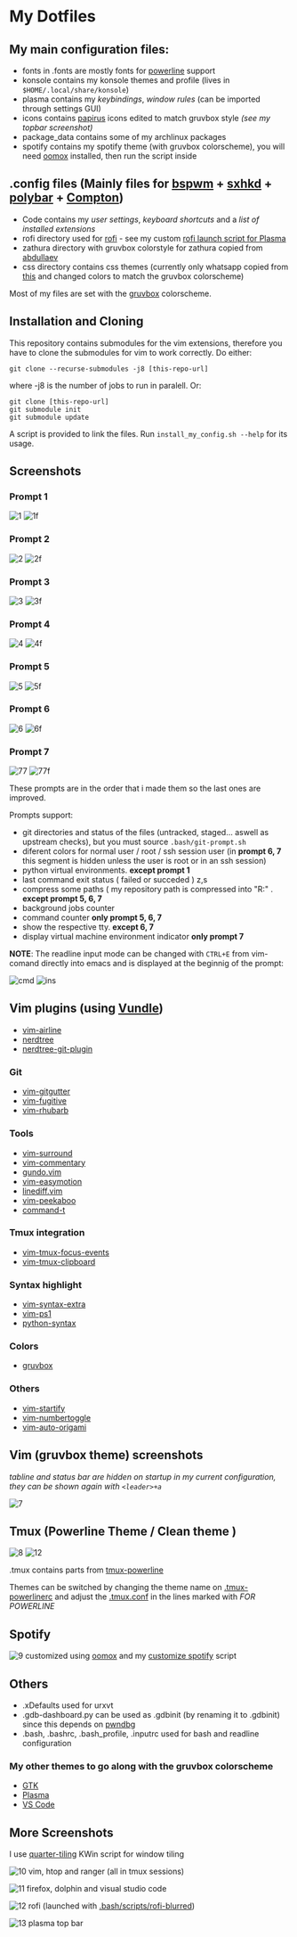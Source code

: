 # My Dotfiles

## My main configuration files:

- fonts in .fonts are mostly fonts for [powerline](https://github.com/powerline/fonts) support
- konsole contains my konsole themes and profile (lives in `$HOME/.local/share/konsole`)
- plasma contains my _keybindings_, _window rules_ (can be imported through settings GUI)
- icons contains [papirus](https://github.com/PapirusDevelopmentTeam/papirus-icon-theme) icons edited to match gruvbox style _(see my topbar screenshot)_
- package_data contains some of my archlinux packages
- spotify contains my spotify theme (with gruvbox colorscheme), you will need [oomox](https://github.com/actionless/oomox) installed, then run the script inside

## .config files (Mainly files for [bspwm](https://github.com/baskerville/bspwm) + [sxhkd](https://github.com/baskerville/sxhkd) + [polybar](https://github.com/jaagr/polybar) + [Compton](https://github.com/chjj/compton))
- Code contains my _user settings_, _keyboard shortcuts_ and a _list of installed extensions_
- rofi directory used for [rofi](https://github.com/DaveDavenport/rofi) - see my custom [rofi launch script for Plasma](.bash/scripts/rofi-blurred)
- zathura directory with gruvbox colorstyle for zathura copied from [abdullaev](https://github.com/abdullaev/dotfiles/blob/master/.config/zathura/zathurarc)
- css directory contains css themes (currently only whatsapp copied from [this](https://userstyles.org/styles/142096/dark-whatsapp-theme-by-mew) and changed colors to match the gruvbox colorscheme)

Most of my files are set with the [gruvbox](https://github.com/morhetz/gruvbox) colorscheme.

## Installation and Cloning

This repository contains submodules for the vim extensions, therefore you have to clone the submodules for vim to work correctly. Do either:

`git clone --recurse-submodules -j8 [this-repo-url]`

where -j8 is the number of jobs to run in paralell. Or:

```
git clone [this-repo-url]
git submodule init
git submodule update
```

A script is provided to link the files. Run `install_my_config.sh --help` for its usage.


## Screenshots

### Prompt 1

![1](screenshots/1_normal.png)
![1f](screenshots/1_full.png)

### Prompt 2

![2](screenshots/2_normal.png)
![2f](screenshots/2_full.png)

### Prompt 3

![3](screenshots/3_normal.png)
![3f](screenshots/3_full.png)

### Prompt 4

![4](screenshots/4_normal.png)
![4f](screenshots/4_full.png)

### Prompt 5

![5](screenshots/5_normal.png)
![5f](screenshots/5_full.png)

### Prompt 6

![6](screenshots/6_normal.png)
![6f](screenshots/6_full.png)

### Prompt 7

![77](screenshots/7_normal.png)
![77f](screenshots/7_full.png)

These prompts are in the order that i made them so the last ones are improved.

Prompts support:

- git directories and status of the files (untracked, staged... aswell as upstream checks), but you must source `.bash/git-prompt.sh`
- diferent colors for normal user / root / ssh session user (in **prompt 6, 7** this segment is hidden unless the user is root or in an ssh session)
- python virtual environments. **except prompt 1**
- last command exit status ( failed or succeded )
z,s
- compress some paths ( my repository path is compressed into "R:" . **except prompt 5, 6, 7**
- background jobs counter
- command counter **only prompt 5, 6, 7**
- show the respective tty. **except 6, 7**
- display virtual machine environment indicator **only prompt 7**

**NOTE**: The readline input mode can be changed with `CTRL+E` from vim-comand directly into emacs and is displayed at the beginnig of the prompt:

![cmd](screenshots/input_mode1.png) ![ins](screenshots/input_mode2.png)

## Vim plugins (using [Vundle](https://github.com/VundleVim/Vundle.vim))

 -  [vim-airline](https://github.com/vim-airline/vim-airline)
 -  [nerdtree](https://github.com/scrooloose/nerdtree)
 -  [nerdtree-git-plugin](https://github.com/Xuyuanp/nerdtree-git-plugin)

### Git
 -  [vim-gitgutter](https://github.com/airblade/vim-gitgutter)
 -  [vim-fugitive](https://github.com/tpope/vim-fugitive)
 -  [vim-rhubarb](https://github.com/tpope/vim-rhubarb)

### Tools
 -  [vim-surround](https://github.com/tpope/vim-surround)
 -  [vim-commentary](https://github.com/tpope/vim-commentary)
 -  [gundo.vim](https://github.com/sjl/gundo.vim)
 -  [vim-easymotion](https://github.com/easymotion/vim-easymotion)
 -  [linediff.vim](https://github.com/AndrewRadev/linediff.vim)
 -  [vim-peekaboo](https://github.com/junegunn/vim-peekaboo)
 -  [command-t](https://github.com/wincent/command-t)

### Tmux integration
 -  [vim-tmux-focus-events](https://github.com/tmux-plugins/vim-tmux-focus-events)
 -  [vim-tmux-clipboard](https://github.com/roxma/vim-tmux-clipboard)

### Syntax highlight
 -  [vim-syntax-extra](https://github.com/justinmk/vim-syntax-extra)
 -  [vim-ps1](https://github.com/PProvost/vim-ps1)
 -  [python-syntax](https://github.com/vim-python/python-syntax)

### Colors
 -  [gruvbox](https://github.com/morhetz/gruvbox)

### Others
 -  [vim-startify](https://github.com/mhinz/vim-startify)
 -  [vim-numbertoggle](https://github.com/jeffkreeftmeijer/vim-numbertoggle)
 -  [vim-auto-origami](https://github.com/benknoble/vim-auto-origami)

## Vim (gruvbox theme) screenshots

_tabline and status bar are hidden on startup in my current configuration, they can be shown again with `<leader>+a`_

![7](screenshots/vim.png)

## Tmux (Powerline Theme / Clean theme )
![8](screenshots/tmux.png)
![12](screenshots/tmux2.png)

.tmux contains parts from [tmux-powerline](https://github.com/erikw/tmux-powerline)

Themes can be switched by changing the theme name on [.tmux-powerlinerc](.tmux-powerlinerc) and adjust the [.tmux.conf](.tmux.conf) in the lines marked with _FOR POWERLINE_

## Spotify
![9](screenshots/spotify.png)
customized using [oomox](https://github.com/actionless/oomox) and my [customize spotify](spotify/customize_spotify.sh) script

## Others
- .xDefaults used for urxvt
- .gdb-dashboard.py can be used as .gdbinit (by renaming it to .gdbinit) since this depends on [pwndbg](https://github.com/pwndbg/pwndbg)
- .bash, .bashrc, .bash_profile, .inputrc used for bash and readline configuration

### My other themes to go along with the gruvbox colorscheme
 - [GTK](https://github.com/3ximus/gruvbox-gtk)
 - [Plasma](https://github.com/3ximus/gruvbox-plasma)
 - [VS Code](https://github.com/jdinhlife/vscode-theme-gruvbox)


## More Screenshots

I use [quarter-tiling](https://github.com/Jazqa/kwin-quarter-tiling) KWin script for window tiling

![10](screenshots/complete1.png)
vim, htop and ranger (all in tmux sessions)

![11](screenshots/complete2.png)
firefox, dolphin and visual studio code

![12](screenshots/rofi.png)
rofi (launched with [.bash/scripts/rofi-blurred](.bash/scripts/rofi-blurred))

![13](screenshots/topbar.png)
plasma top bar

